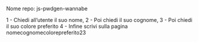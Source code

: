 Nome repo: js-pwdgen-wannabe

1 - Chiedi all’utente il suo nome,
2 - Poi chiedi il suo cognome,
3 - Poi chiedi il suo colore preferito
4 - Infine scrivi sulla pagina nomecognomecolorepreferito23